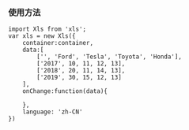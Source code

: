 ### 使用方法

    import Xls from 'xls';
    var xls = new Xls({
        container:container,
        data:[
            ['', 'Ford', 'Tesla', 'Toyota', 'Honda'],
            ['2017', 10, 11, 12, 13],
            ['2018', 20, 11, 14, 13],
            ['2019', 30, 15, 12, 13]
        ],
        onChange:function(data){
            
        },
        language: 'zh-CN'
    })


